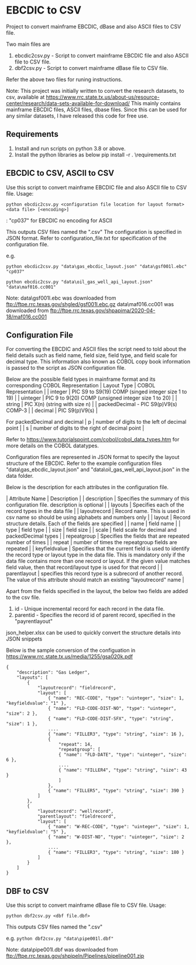# EBCDIC to CSV

Project to convert mainframe EBCDIC, dBase and also ASCII files to CSV file.

Two main files are
1. ebcdic2csv.py - Script to convert mainframe EBCDIC file and also ASCII file to CSV file.
2. dbf2csv.py - Script to convert mainframe dBase file to CSV file.

Refer the above two files for runing instructions.

Note:
This project was initially written to convert the research datasets, to csv, available at
https://www.rrc.state.tx.us/about-us/resource-center/research/data-sets-available-for-download/
This mainly contains mainframe EBCDIC files, ASCII files, dbase files. Since this can be used for
any similar datasets, I have released this code for free use. 

## Requirements
1. Install and run scripts on python 3.8 or above.
2. Install the python libraries as below
        pip install -r . \requirements.txt

## EBCDIC to CSV, ASCII to CSV
Use this script to convert mainframe EBCDIC file and also ASCII  file to CSV file.
Usage: 

`python ebcdic2csv.py <configuration file location for layout format> <data file> [<encoding>]`

<encoding>: "cp037" for EBCDIC 
            no encoding for ASCII

This outputs CSV files named the "<data file><record name in configuration file>.csv"
The configuration is specified in JSON format. Refer to configuration_file.txt for specification of the configuration file.

e.g.
```
python ebcdic2csv.py "data\gas_ebcdic_layout.json" "data\gsf001l.ebc" "cp037"

python ebcdic2csv.py "data\oil_gas_well_api_layout.json" "data\maf016.cc001"
```


Note:
data\gsf001l.ebc was downloaded from ftp://ftpe.rrc.texas.gov/shgled/gsf001l.ebc.gz
data\maf016.cc001 was downloaded from ftp://ftpe.rrc.texas.gov/shpapima/2020-04-18/maf016.cc001

## Configuration File

For converting the EBCDIC and ASCII files the script need to told about 
the field details such as field name, field size, field type, and field scale for decimal type.
This information also known as COBOL copy book information is passed to the script as JSON configuration file.

Below are the possible field types in mainframe format and its corresponding COBOL Representation
| Layout Type | COBOL Representation |
| integer | PIC S9 to S9(19) COMP	(singed integer size 1 to 19) |
| uinteger | PIC 9 to 9(20) COMP (unsigned integer size 1 to 20) |
| string | PIC X(n) (string with size n) |
| packedDecimal - PIC S9(p)V9(s) COMP-3 |
| decimal | PIC S9(p)V9(s) |

For packedDecimal and decimal
| p | number of digits to the left of decimal point |
| s | number of digits to the right of decimal point |

Refer to https://www.tutorialspoint.com/cobol/cobol_data_types.htm for more details on the COBOL datatypes.

Configuration files are represented in JSON format to specify the layout structure of the EBCDIC. 
Refer to the example configuration files 
"data\gas_ebcdic_layout.json" and "data\oil_gas_well_api_layout.json" in the data folder.

Below is the description for each attributes in the configuration file.

| Attribute Name | Description |
| description | Specifies the summary of this configuration file. description is optional |
| layouts | Specifies each of the record types in the data file |
| layoutrecord | Record name. This is used in csv name so should be using alphabets and numbers only |
| layout | Record structure details. Each of the fields are specified |
| name | field name |
| type | field type |
| size | field size |
| scale | field scale for decimal and packedDecimal types |
| repeatgroup | Specifies the fields that are repeated number of times |
| repeat | number of times the repeatgroup fields are repeated |
| keyfieldvalue | Specifies that the current field is used to identify the record type or layout type in the data file. This is mandatory only if the data file contains more than one record or layout. If the given value matches field value, then that record/layout type is used for that record |
| parentlayout | specifies this record type is a subrecord of another record. The value of this attribute should match an existing "layoutrecord" name |

Apart from the fields specified in the layout, the below two fields are added to the csv file.
1. id - Unique incremental record for each record in the data file.
2. parentid - Specifies the record id of parent record, specified in the "payrentlayout"

json_helper.xlsx can be used to quickly convert the structure details into JSON snippets 

Below is the sample conversion of the configuation in https://www.rrc.state.tx.us/media/1255/gsa020k.pdf

```
{
    "description": "Gas Ledger",
    "layouts": [
        {
            "layoutrecord": "fieldrecord",
            "layout": [
				{ "name": "REC-CODE", "type": "uinteger", "size": 1, "keyfieldvalue": "1" },
				{ "name": "FLD-CODE-DIST-NO", "type": "uinteger", "size": 2 },
				{ "name": "FLD-CODE-DIST-SFX", "type": "string", "size": 1 },
                ....
				{ "name": "FILLER3", "type": "string", "size": 16 },
				{
					"repeat": 14,
					"repeatgroup": [
					{ "name": "FLD-DATE", "type": "uinteger", "size": 6 },
                    ....
					{ "name": "FILLER4", "type": "string", "size": 43 }
					]
				},
				{ "name": "FILLER5", "type": "string", "size": 390 }
			]
        },
        {
			"layoutrecord": "wellrecord",
			"parentlayout": "fieldrecord",
            "layout": [
				{ "name": "W-REC-CODE", "type": "uinteger", "size": 1, "keyfieldvalue": "5" },
				{ "name": "W-DIST-NO", "type": "uinteger", "size": 2 },
                ....
				{ "name": "FILLER3", "type": "string", "size": 180 }
			]
        }
    ]
}
```

## DBF to CSV

Use this script to convert mainframe dBase file to CSV file.
Usage: 

`python dbf2csv.py <dbf file.dbf>`

This outputs CSV files named the "<dbf file>.csv"

e.g.
`python dbf2csv.py "data\pipe001l.dbf"`

Note: 
data\pipe001l.dbf was downloaded from  ftp://ftpe.rrc.texas.gov/shpipeln/Pipelines/pipeline001.zip